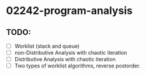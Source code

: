 # 02242-program-analysis

## TODO:
 - [ ] Worklist (stack and queue)
 - [ ] non-Distributive Analysis with chaotic iteration
 - [ ] Distributive Analysis with chaotic iteration
 - [ ] Two types of worklist algorithms, reverse postorder.

